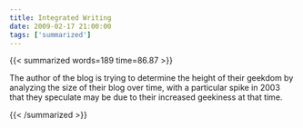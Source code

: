 ```yaml
---
title: Integrated Writing
date: 2009-02-17 21:00:00
tags: ['summarized']
---
```


{{< summarized words=189 time=86.87 >}}

The author of the blog is trying to determine the height of their geekdom by analyzing the size of their blog over time, with a particular spike in 2003 that they speculate may be due to their increased geekiness at that time.

{{< /summarized >}}